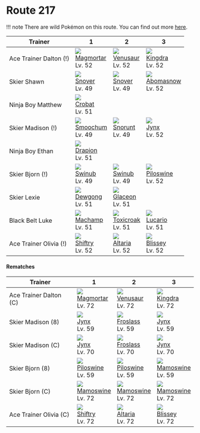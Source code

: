 # Route 217

!!! note
    There are wild Pokémon on this route. You can find out more [here](../../wild_pokemon/route_217/).


Trainer                | 1                                   | 2                                   | 3                                   | 
---                    | ---                                 | ---                                 | ---                                 | 
Ace Trainer Dalton (!) | ![][467]<br> [Magmortar]<br> Lv. 52 | ![][003]<br> [Venusaur]<br> Lv. 52  | ![][230]<br> [Kingdra]<br> Lv. 52   | 
Skier Shawn            | ![][459]<br> [Snover]<br> Lv. 49    | ![][459]<br> [Snover]<br> Lv. 49    | ![][460]<br> [Abomasnow]<br> Lv. 52 | 
Ninja Boy Matthew      | ![][169]<br> [Crobat]<br> Lv. 51    | &nbsp;                              | &nbsp;                              | 
Skier Madison (!)      | ![][238]<br> [Smoochum]<br> Lv. 49  | ![][361]<br> [Snorunt]<br> Lv. 49   | ![][124]<br> [Jynx]<br> Lv. 52      | 
Ninja Boy Ethan        | ![][452]<br> [Drapion]<br> Lv. 51   | &nbsp;                              | &nbsp;                              | 
Skier Bjorn (!)        | ![][220]<br> [Swinub]<br> Lv. 49    | ![][220]<br> [Swinub]<br> Lv. 49    | ![][221]<br> [Piloswine]<br> Lv. 52 | 
Skier Lexie            | ![][087]<br> [Dewgong]<br> Lv. 51   | ![][471]<br> [Glaceon]<br> Lv. 51   | &nbsp;                              | 
Black Belt Luke        | ![][068]<br> [Machamp]<br> Lv. 51   | ![][454]<br> [Toxicroak]<br> Lv. 51 | ![][448]<br> [Lucario]<br> Lv. 51   | 
Ace Trainer Olivia (!) | ![][275]<br> [Shiftry]<br> Lv. 52   | ![][334]<br> [Altaria]<br> Lv. 52   | ![][242]<br> [Blissey]<br> Lv. 52   | 

#### Rematches

Trainer                | 1                                   | 2                                   | 3                                   | 
---                    | ---                                 | ---                                 | ---                                 | 
Ace Trainer Dalton (C) | ![][467]<br> [Magmortar]<br> Lv. 72 | ![][003]<br> [Venusaur]<br> Lv. 72  | ![][230]<br> [Kingdra]<br> Lv. 72   | 
Skier Madison (8)      | ![][124]<br> [Jynx]<br> Lv. 59      | ![][478]<br> [Froslass]<br> Lv. 59  | ![][124]<br> [Jynx]<br> Lv. 59      | 
Skier Madison (C)      | ![][124]<br> [Jynx]<br> Lv. 70      | ![][478]<br> [Froslass]<br> Lv. 70  | ![][124]<br> [Jynx]<br> Lv. 70      | 
Skier Bjorn (8)        | ![][221]<br> [Piloswine]<br> Lv. 59 | ![][221]<br> [Piloswine]<br> Lv. 59 | ![][473]<br> [Mamoswine]<br> Lv. 59 | 
Skier Bjorn (C)        | ![][473]<br> [Mamoswine]<br> Lv. 72 | ![][473]<br> [Mamoswine]<br> Lv. 72 | ![][473]<br> [Mamoswine]<br> Lv. 72 | 
Ace Trainer Olivia (C) | ![][275]<br> [Shiftry]<br> Lv. 72   | ![][334]<br> [Altaria]<br> Lv. 72   | ![][242]<br> [Blissey]<br> Lv. 72   | 

[Venusaur]: ../../pokemon_changes/003/
[Machamp]: ../../pokemon_changes/068/
[Dewgong]: ../../pokemon_changes/087/
[Jynx]: ../../pokemon_changes/124/
[Crobat]: ../../pokemon_changes/169/
[Swinub]: ../../pokemon_changes/220/
[Piloswine]: ../../pokemon_changes/221/
[Kingdra]: ../../pokemon_changes/230/
[Smoochum]: ../../pokemon_changes/238/
[Blissey]: ../../pokemon_changes/242/
[Shiftry]: ../../pokemon_changes/275/
[Altaria]: ../../pokemon_changes/334/
[Snorunt]: ../../pokemon_changes/361/
[Lucario]: ../../pokemon_changes/448/
[Drapion]: ../../pokemon_changes/452/
[Toxicroak]: ../../pokemon_changes/454/
[Snover]: ../../pokemon_changes/459/
[Abomasnow]: ../../pokemon_changes/460/
[Magmortar]: ../../pokemon_changes/467/
[Glaceon]: ../../pokemon_changes/471/
[Mamoswine]: ../../pokemon_changes/473/
[Froslass]: ../../pokemon_changes/478/
[003]: ../img/pokemon/003.png
[068]: ../img/pokemon/068.png
[087]: ../img/pokemon/087.png
[124]: ../img/pokemon/124.png
[169]: ../img/pokemon/169.png
[220]: ../img/pokemon/220.png
[221]: ../img/pokemon/221.png
[230]: ../img/pokemon/230.png
[238]: ../img/pokemon/238.png
[242]: ../img/pokemon/242.png
[275]: ../img/pokemon/275.png
[334]: ../img/pokemon/334.png
[361]: ../img/pokemon/361.png
[448]: ../img/pokemon/448.png
[452]: ../img/pokemon/452.png
[454]: ../img/pokemon/454.png
[459]: ../img/pokemon/459.png
[460]: ../img/pokemon/460.png
[467]: ../img/pokemon/467.png
[471]: ../img/pokemon/471.png
[473]: ../img/pokemon/473.png
[478]: ../img/pokemon/478.png
